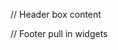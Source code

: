 // Header box content
<div class="container main-content <?php echo esc_attr( facewp_abbey_get_page_layout() ); ?>">

// Footer pull in widgets
<?php require_once( get_template_directory() . '/footer/' . Kirki::get_option( 'facewp', 'footer_type' ) . '.php' ); ?>
